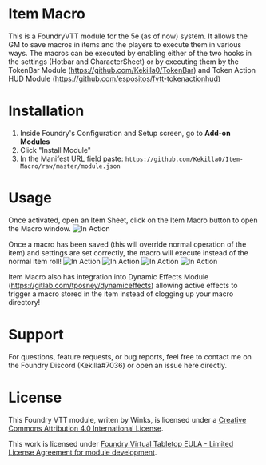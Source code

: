 # Item Macro
This is a FoundryVTT module for the 5e (as of now) system. It allows the GM to save macros in items and the players to execute them in various ways. The macros can be executed by enabling either of the two hooks in the settings (Hotbar and CharacterSheet) or by executing them by the TokenBar Module (https://github.com/Kekilla0/TokenBar) and Token Action HUD Module (https://github.com/espositos/fvtt-tokenactionhud)

# Installation
1. Inside Foundry's Configuration and Setup screen, go to **Add-on Modules**
2. Click "Install Module"
3. In the Manifest URL field paste: `https://github.com/Kekilla0/Item-Macro/raw/master/module.json`

# Usage
Once activated, open an Item Sheet, click on the Item Macro button to open the Macro window.
![In Action](https://i.gyazo.com/49cb50762a26ea91e7378811c0ba42f7.gif)

Once a macro has been saved (this will override normal operation of the item) and settings are set correctly, the macro will execute instead of the normal item roll!
![In Action](https://i.gyazo.com/a54c5df255fe06d6e5b618b804a0fa42.gif)
![In Action](https://i.gyazo.com/3f9c09c70f198eff0b1a8d5fad419d3c.gif)
![In Action](https://i.gyazo.com/c6aa3ac298dd4c80dae5d434dd2a04b1.gif)
![In Action](https://i.gyazo.com/412db9a45acbacf769beab4a4f7ab67f.gif)

Item Macro also has integration into Dynamic Effects Module (https://gitlab.com/tposney/dynamiceffects) allowing active effects to trigger a macro stored in the item instead of clogging up your macro directory!

# Support
For questions, feature requests, or bug reports, feel free to contact me on the Foundry Discord (Kekilla#7036) or open an issue here directly.

# License
This Foundry VTT module, writen by Winks, is licensed under a [Creative Commons Attribution 4.0 International License](https://creativecommons.org/licenses/by/4.0/).

This work is licensed under [Foundry Virtual Tabletop EULA - Limited License Agreement for module development](https://foundryvtt.com/article/license/).

